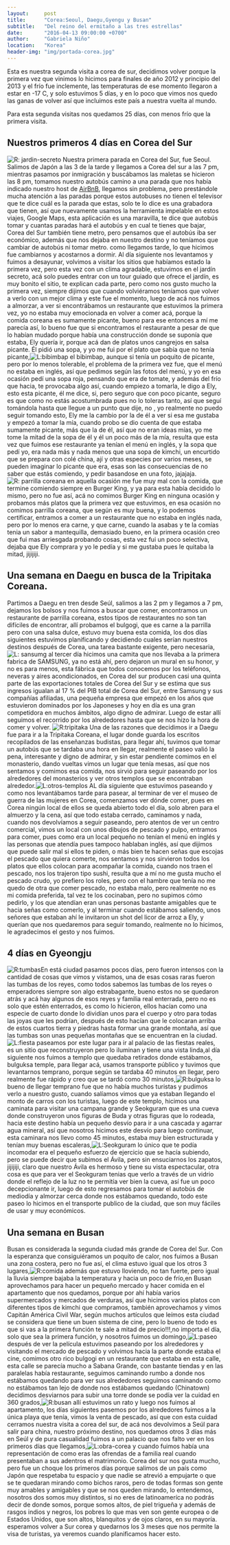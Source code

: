 ```yaml
---
layout:     post
title:      "Corea:Seoul, Daegu,Gyengu y Busan"
subtitle:   "Del reino del ermitaño a las tres estrellas"
date:       "2016-04-13 09:00:00 +0700"
author:     "Gabriela Niño"
location:   "Korea"
header-img: "img/portada-corea.jpg"
---
```


 Esta es nuestra segunda visita a corea de sur, decidimos volver porque la primera vez que vinimos lo hicimos para finales de año 2012 y principio del 2013 y el frío fue inclemente, las temperaturas de ese momento llegaron a estar en -17 C, y solo estuvimos 5 días, y en lo poco que vimos nos quedo las ganas de volver así que incluimos este país a nuestra vuelta al mundo.

Para esta segunda visitas nos quedamos 25 días, con menos frío que la primera visita.

## Nuestros primeros 4 días en Corea del Sur
![R: jardin-secreto][1] Nuestra primera parada en Corea del Sur, fue Seoul.  Salimos de Japón a  las 3 de la tarde y llegamos a Corea del sur a las 7 pm, mientras pasamos por inmigración y buscábamos las maletas se hicieron las 8 pm, tomamos nuestro autobús camino a una parada que nos había indicado nuestro host de <a href="www.airbnb.com/c/ealvarado?s=8">AirBnB</a>, llegamos sin problema, pero prestándole mucha atención a las paradas porque estos autobuses no tienen el televisor que te dice cuál es la parada que estas, solo te lo dice es una grabadora que tienen, así que nuevamente usamos la herramienta impelable en estos viajes, Google Maps, esta aplicación es una maravilla, te dice que autobús tomar y cuantas paradas hará el autobús y en cual te tienes que bajar, Corea del Sur también tiene metro, pero pensamos que el autobús iba ser  económico, además que nos dejaba en nuestro destino y no teníamos que cambiar de autobús ni tomar metro.
como llegamos tarde, lo que hicimos fue cambiarnos y acostarnos a dormir. 
Al día siguiente nos levantamos y fuimos a desayunar, volvimos a visitar  los sitios que habíamos estado la primera vez, pero esta vez con un clima  agradable, estuvimos en el jardín secreto, acá solo puedes entrar con un tour guiado que ofrece el jardín, es muy bonito el sitio, te explican cada parte, pero como nos gusto mucho la primera vez, siempre dijimos que cuando volviéramos teníamos que volver a verlo con un mejor clima y este fue el momento, luego de acá nos fuimos a almorzar, a ver si encontrábamos un restaurante que estuvimos la primera vez, yo no estaba muy emocionada en volver a comer acá, porque la comida coreana es sumamente picante, bueno para ese entonces a mí me parecía así, lo bueno fue que si encontramos el restaurante a pesar de que lo habían mudado porque había una construcción  donde  se suponía que estaba, Ely quería ir, porque acá dan de platos unos cangrejos en salsa picante. Él pidió una sopa, y yo me fui por el plato que sabía que no tenía picante,![L:bibimbap][2] el bibimbap, aunque si tenía un poquito de picante, pero por lo menos tolerable, el problema de la primera vez fue, que el menú no estaba en inglés, así que pedimos según las fotos del menú, y yo en esa ocasión pedí una sopa roja, pensando que era de tomate, y además del frío que hacia, te provocaba algo así, cuando empiezo a tomarla, le digo a Ely, esto esta picante, él me dice, si, pero seguro que con poco picante, seguro es que como no estás acostumbrada pues no lo toleras tanto, así que seguí tomándola hasta que llegue a un punto que dije, no , yo realmente no puedo seguir tomando esto, Ely me la cambio por la de él a ver si esa me gustaba y   empezó a tomar la mía, cuando probo se dio cuenta de que estaba sumamente picante, más que la de él, así que no eran ideas mías, yo me tome la mitad de la sopa de él y él un poco más de la mía, resulta que esta vez que fuimos ese restaurante ya tenían el menú en inglés, y la sopa que pedí yo, era nada más y nada menos  que una sopa de kimchi, un encurtido que se prepara con colé china,  ají  y otras especies por varios meses, se pueden imaginar lo picante que era, esas son las consecuencias de no saber que estás comiendo, y pedir basandose en una foto, jajajaja.![R: parrilla coreana][3] en aquella ocasión me fue muy mal con la comida, que termine comiendo siempre en Burger King, y ya para esta había decidido lo mismo, pero no fue así, acá no comimos Burger King en ninguna ocasión y probamos más platos que la primera vez que estuvimos, en esa ocasión no comimos parrilla coreana, que según es muy buena, y  lo podemos certificar, entramos a comer a un restaurante que no estaba en inglés nada, pero por lo menos era carne, y que carne, cuando la asabas y te la comías tenia un sabor a mantequilla, demasiado bueno, en la primera ocasión creo que fui mas arriesgada probando cosas, esta vez fui un poco selectiva, dejaba que Ely comprara y yo le pedía y si me gustaba pues le quitaba la mitad, jijijiji.


## Una semana en Daegu en busca de la Tripitaka Coreana.

Partimos a Daegu en tren desde Seúl, salimos a las 2 pm y llegamos a 7 pm, dejamos los bolsos y nos fuimos a buscar que comer, encontramos un restaurante de parrilla coreana, estos tipos de restaurantes no son tan difíciles de encontrar, allí probamos el bulgogi, que es carne a la parrilla pero con una salsa dulce, estuvo muy buena esta comida, los dos días siguientes estuvimos planificando y decidiendo cuales serían nuestros destinos después de Corea, una tarea bastante exigente, pero necesaria, ![L: sansumg][4] al tercer día hicimos una camita que nos llevaba a la primera fabrica de SAMSUNG, ya no está ahí, pero dejaron un mural en su honor, y no es para menos, esta fábrica que todos conocemos por los teléfonos, neveras y aires acondicionados, en Corea del sur producen casi una quinta parte de las exportaciones totales de Corea del Sur y se estima que sus ingresos igualan al 17 % del PIB total de Corea del Sur, entre Samsung y sus compañías afiliadas, una pequeña empresa que empezó en los años que estuvieron dominados por los Japoneses y hoy en día es una gran competidora en muchos ámbitos, algo digno de admirar. Luego de estar allí seguimos el recorrido por los alrededores hasta que se nos hizo la hora de comer y volver. 
![R:tripitaka][5] Una de las razones que decidimos ir a Daegu fue para ir a la Tripitaka Coreana, el lugar donde guarda los escritos recopilados de las enseñanzas budistas, para llegar ahí, tuvimos que tomar un autobús que se tardaba una hora en llegar, realmente el paseo valió la pena, interesante y digno de admirar, y sin estar pendiente comimos en el monasterio, dando vueltas vimos un lugar que tenía mesas, así que nos sentamos y comimos esa comida, nos sirvió para seguir paseando por los alrededores del monasterios y ver otros templos que se encontraban alrededor.![L:otros-templos][6] 
AL día  siguiente  que estuvimos paseando y como nos levantábamos tarde para pasear, al terminar de ver el museo de guerra de las mujeres en Corea, comenzamos ver dónde comer, pues en Corea ningún local de ellos se queda abierto todo el día, solo abren para el almuerzo y la cena, así que todo estaba cerrado, caminamos y nada, cuando nos devolvíamos a seguir paseando, pero atentos de ver un centro comercial, vimos un local con unos dibujos de pescado y pulpo, entramos para comer, pues como era un local pequeño no tenían el menú en inglés y las personas que atendía pues tampoco hablaban inglés, así que dijimos que puede salir mal si ellos te piden, o más bien te hacen señas que escojas el pescado que quiera comerte, nos sentamos y nos sirvieron todos los platos que ellos colocan para acompañar la comida, cuando nos traen el pescado, nos los trajeron tipo sushi, resulta que a mí no me gusta mucho el pescado crudo, yo prefiero los roles, pero con el hambre que tenía no me quedo de otra que comer pescado, no estaba malo, pero realmente no es mi comida preferida, tal vez te los cocinaban, pero no supimos cómo pedirlo, y los que atendían eran unas personas bastante amigables que te hacia señas como comerlo, y al terminar cuando estábamos saliendo, unos señores que estaban ahí le invitaron un shot del licor de arroz a Ely, y querían que nos quedaremos para seguir tomando, realmente no lo hicimos, le agradecimos el gesto y nos fuimos.

## 4 días en Gyeongju
![R:tumbas][7]En está ciudad pasamos pocos días, pero fueron intensos con la cantidad de cosas que vimos y vistamos, una de esas cosas raras fueron las tumbas de los reyes, como todos sabemos las tumbas de los reyes o emperadores siempre son algo estrabagante, bueno estos no se quedaron atrás y acá hay algunos de esos reyes y familia real enterrada, pero no es solo que estén enterrados, es como lo hicieron, ellos hacían como una especie de cuarto donde lo dividían unos para el cuerpo y otro para todas las joyas que les podrían, después de esto hacían que le colocaran arriba de estos cuartos tierra y piedras hasta formar una grande montaña, así que las tumbas son unas pequeñas montañas que se encuentran en la ciudad.![L:fiesta][8] paseamos por este lugar para ir al palacio de las fiestas reales, es un sitio que reconstruyeron pero lo iluminan y tiene una vista linda,al día siguiente nos fuimos a templo que quedaba retirados donde estábamos, bulguksa temple, para llegar acá, usamos transporte público y tuvimos que levantarnos temprano, porque según se tardaba 40 minutos en llegar, pero realmente fue rápido y creo que se tardó como 30 minutos,![R:bulguksa][9] lo bueno de llegar temprano fue que no había muchos turistas y pudimos verlo a nuestro gusto, cuando salíamos vimos que ya estaban llegando el monto de carros con los turistas, luego de este templo, hicimos una caminata para visitar una campana grande y Seokguram que es una cueva   donde construyeron unos figuras de Buda  y otras figuras que lo rodeada, hacia este destino había un pequeño desvío  para ir a una cascada y agarrar agua mineral, así que nosotros hicimos este desvío para luego continuar, esta caminara nos llevo como 45 minutos, estaba muy bien estructurada y tenían muy buenas escaleras,![L:Seokguram][10] lo único que te podía incomodar era el pequeño esfuerzo de ejercicio que se hacía subiendo, pero se puede decir que subimos el Ávila, pero sin ensuciarnos los zapatos, jijijiji, claro que nuestro Ávila es hermoso y tiene su vista espectacular, otra cosa es que para ver el Seokguram tenias que verlo a través de un vidrio donde el reflejo de la luz no te permitía ver bien la cueva, así fue un poco decepcionante ir, luego de esto regresamos para tomar el autobús de mediodía y almorzar cerca donde nos estábamos quedando, todo este paseo lo hicimos en el transporte publico de la ciudad, que son muy fáciles de usar y muy económicos.

## Una semana en Busan
Busan es considerada la segunda ciudad más grande de Corea del Sur. Con la esperanza que consiguiéramos un poquito de calor, nos fuimos a Busan una zona costera, pero no fue así, el clima estuvo igual que los otros 3 lugares,![R:comida][11] además que estuvo lloviendo, no tan fuerte, pero igual la lluvia siempre bajaba la temperatura y hacia un poco de frío,en Busan aprovechamos para hacer un pequeño mercado y hacer comida en el apartamento que nos quedamos, porque por ahí había varios supermercados y mercados de verduras, así que hicimos varios platos con diferentes tipos de kimchi que compramos, también aprovechamos y vimos   Capitán América Civil War, según muchos artículos que leímos esta ciudad se considera que tiene un buen sistema de cine, pero lo bueno de todo es que si vas a la primera función te sale a mitad de precio!!!,no importa el día, solo que sea la primera función, y nosotros fuimos un domingo,![L:paseo][12] después de ver la película estuvimos paseando por los alrededores y visitando el mercado de pescado y volvimos hacia la parte donde estaba el cine, comimos otro rico bulgogi en un restaurante que estaba en esta calle, esta calle se parecía mucho a Sabana Grande, con bastante tiendas y en las paralelas había restaurante, seguimos caminando rumbo a donde nos estábamos quedando para ver sus alrededores seguimos caminando como no estábamos tan lejo de donde nos estábamos quedando (Chinatown) decidimos desviarnos para subir una torre donde se podía ver la cuidad en 360 grados,![R:busan][13] allí estuvimos un rato y luego nos fuimos al apartamento, los días siguientes pasemos por los alrededores fuimos a la única playa que tenía, vimos la venta de pescado,  así que con esta cuidad cerramos nuestra visita a corea del sur, de acá nos devolvimos a Seúl para salir para china, nuestro próximo destino, nos quedamos otros 3 días más en Seúl y de pura casualidad fuimos a un palacio que nos falto ver en los primeros días que llegamos,![L:obra-corea][14] y cuando fuimos había una representación de como eras las ofrendas de a familia real cuando presentaban a sus adentros el matrimonio. Corea del sur nos gusta mucho, pero fue un choque los primeros días porque salimos de un país como Japón  que respetaba tu espacio y que nadie se atrevió a empujarte o que se te quedaran mirando como bichos raros, pero de todas formas son gente muy amables y amigables y que se nos queden mirando, lo entendemos, nosotros dos somos muy distintos, si no eres de latinoameríca no podrás decir de donde somos, porque somos altos, de piel trigueña y además de rasgos indios y negros, los pobres lo que mas ven son gente europea o de Estados Unidos, que son altos, blanquitos y de ojos claros, en su mayoría. esperamos volver a Sur corea y quedarnos los 3 meses que nos permite la visa de turistas, ya veremos cuando planificamos hacer esto.

[1]: /img/jardin-secreto.jpg
[2]: /img/bibimbap.jpg
[3]: /img/parrilla-coreana.jpg
[4]: /img/samsung.jpg
[5]: /img/tripitaka.jpg
[6]: /img/templo-cerca-tripi.jpg
[7]: /img/tumbas-corea.jpg
[8]: /img/palacio-fiesta-corea.jpg
[9]: /img/bulguksa.jpg
[10]: /img/Seokguram.jpg
[11]: /img/comida-casera-busan.jpg
[12]: /img/paseo-busan.jpg
[13]: /img/busan-vista.jpg
[14]: /img/obra-teatro-corea.jpg

